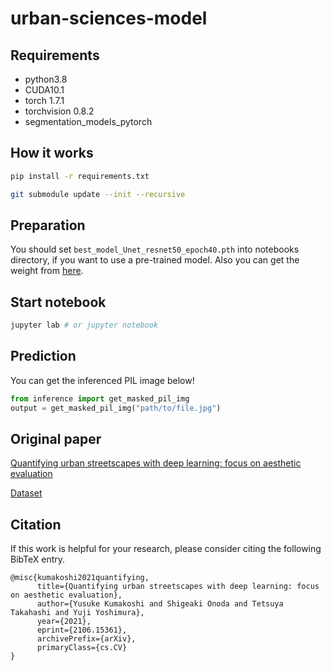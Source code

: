 # urban-sciences-model

## Requirements
- python3.8
- CUDA10.1
- torch 1.7.1
- torchvision 0.8.2
- segmentation_models_pytorch

## How it works

```sh
pip install -r requirements.txt
```

```sh
git submodule update --init --recursive
```

## Preparation

You should set `best_model_Unet_resnet50_epoch40.pth` into notebooks directory, if you want to use a pre-trained model. Also you can get the weight from [here](https://huggingface.co/pomcho555/billboard-segmentation-model/blob/main/best_model_Unet_resnet50.pth).

## Start notebook

```sh
jupyter lab # or jupyter notebook
```

## Prediction

You can get the inferenced PIL image below!

```python
from inference import get_masked_pil_img
output = get_masked_pil_img("path/to/file.jpg")
```

## Original paper

[Quantifying urban streetscapes with deep learning: focus on aesthetic evaluation
](https://arxiv.org/abs/2106.15361)

[Dataset](https://paperswithcode.com/paper/quantifying-urban-streetscapes-with-deep)

## Citation

If this work is helpful for your research, please consider citing the following BibTeX entry.

```
@misc{kumakoshi2021quantifying,
      title={Quantifying urban streetscapes with deep learning: focus on aesthetic evaluation}, 
      author={Yusuke Kumakoshi and Shigeaki Onoda and Tetsuya Takahashi and Yuji Yoshimura},
      year={2021},
      eprint={2106.15361},
      archivePrefix={arXiv},
      primaryClass={cs.CV}
}
```


